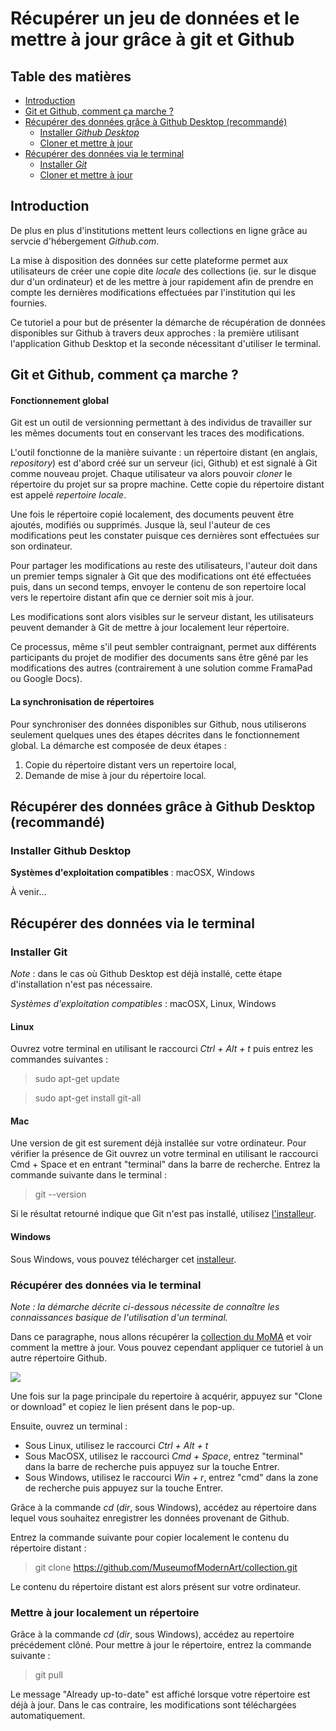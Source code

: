 # Récupérer un jeu de données et le mettre à jour grâce à git et Github


## Table des matières

* [Introduction](#introduction)
* [Git et Github, comment ça marche ?](#git-et-github-comment-ça-marche)
* [Récupérer des données grâce à Github Desktop (recommandé)](#récupérer-des-données-grâce-à-github-desktop-recommandé)
  * [Installer *Github Desktop*](#installer-github-desktop)
  * [Cloner et mettre à jour](#cloner-et-mettre-à-jour)
* [Récupérer des données via le terminal](#récupérer-des-données-via-le-terminal)
  * [Installer *Git*](#installer-git)
  * [Cloner et mettre à jour](#mettre-à-jour-localement-un-répertoire)


## Introduction

De plus en plus d'institutions mettent leurs collections en ligne grâce au servcie d'hébergement *Github.com*.


La mise à disposition des données sur cette plateforme permet aux utilisateurs de créer une copie dite *locale* des collections (ie. sur le disque dur d'un ordinateur) et de les mettre à jour rapidement afin de prendre en compte les dernières modifications effectuées par l'institution qui les fournies.


Ce tutoriel a pour but de présenter la démarche de récupération de données disponibles sur Github à travers deux approches : la première utilisant l'application Github Desktop et la seconde nécessitant d'utiliser le terminal.


## Git et Github, comment ça marche ?

#### Fonctionnement global

Git est un outil de versionning permettant à des individus de travailler sur les mêmes documents tout en conservant les traces des modifications.

L'outil fonctionne de la manière suivante : un répertoire distant (en anglais, *repository*) est d'abord créé sur un serveur (ici, Github) et est signalé à Git comme nouveau projet. Chaque utilisateur va alors pouvoir *cloner* le répertoire du projet sur sa propre machine. Cette copie du répertoire distant est appelé *repertoire locale*.

Une fois le répertoire copié localement, des documents peuvent être ajoutés, modifiés ou supprimés. Jusque là, seul l'auteur de ces modifications peut les constater puisque ces dernières sont effectuées sur son ordinateur.

Pour partager les modifications au reste des utilisateurs, l'auteur doit dans un premier temps signaler à Git que des modifications ont été effectuées puis, dans un second temps, envoyer le contenu de son repertoire local vers le repertoire distant afin que ce dernier soit mis à jour.

Les modifications sont alors visibles sur le serveur distant, les utilisateurs peuvent demander à Git de mettre à jour localement leur répertoire.

Ce processus, même s'il peut sembler contraignant, permet aux différents participants du projet de modifier des documents sans être gêné par les modifications des autres (contrairement à une solution comme FramaPad ou Google Docs).


#### La synchronisation de répertoires

Pour synchroniser des données disponibles sur Github, nous utiliserons seulement quelques unes des étapes décrites dans le fonctionnement global. La démarche est composée de deux étapes :
1. Copie du répertoire distant vers un repertoire local,
2. Demande de mise à jour du répertoire local.


## Récupérer des données grâce à Github Desktop (recommandé)

### Installer Github Desktop
**Systèmes d'exploitation compatibles** : macOSX, Windows

À venir...


## Récupérer des données via le terminal


### Installer Git
*Note* : dans le cas où Github Desktop est déjà installé, cette étape d'installation n'est pas nécessaire.

*Systèmes d'exploitation compatibles* : macOSX, Linux, Windows

#### Linux
Ouvrez votre terminal en utilisant le raccourci *Ctrl + Alt + t* puis entrez les commandes suivantes :

> sudo apt-get update

> sudo apt-get install git-all


#### Mac
Une version de git est surement déjà installée sur votre ordinateur. Pour vérifier la présence de Git ouvrez un votre terminal en utilisant le raccourci Cmd + Space et en entrant "terminal" dans la barre de recherche. Entrez la commande suivante dans le terminal :

> git --version

Si le résultat retourné indique que Git n'est pas installé, utilisez [l'installeur](https://git-scm.com/book/en/v2/Getting-Started-Installing-Git).


#### Windows

Sous Windows, vous pouvez télécharger cet [installeur](http://git-scm.com/download/win).


### Récupérer des données via le terminal

*Note : la démarche décrite ci-dessous nécessite de connaître les connaissances basique de l'utilisation d'un terminal.*

Dans ce paragraphe, nous allons récupérer la [collection du MoMA](https://github.com/MuseumofModernArt/collection) et voir comment la mettre à jour. Vous pouvez cependant appliquer ce tutoriel à un autre répertoire Github.

![](https://github.com/Humanistica/ArtDesignDH/tutoriels/img/tuto_synchro_donnees_1.png)

Une fois sur la page principale du repertoire à acquérir, appuyez sur "Clone or download" et copiez le lien présent dans le pop-up.

Ensuite, ouvrez un terminal :
* Sous Linux, utilisez le raccourci *Ctrl + Alt + t*
* Sous MacOSX, utilisez le raccourci *Cmd + Space*, entrez "terminal" dans la barre de recherche puis appuyez sur la touche Entrer.
* Sous Windows, utilisez le raccourci *Win + r*, entrez "cmd" dans la zone de recherche puis appuyez sur la touche Entrer.


Grâce à la commande *cd* (*dir*, sous Windows), accédez au répertoire dans lequel vous souhaitez enregistrer les données provenant de Github.


Entrez la commande suivante pour copier localement le contenu du répertoire distant :

> git clone https://github.com/MuseumofModernArt/collection.git


Le contenu du répertoire distant est alors présent sur votre ordinateur.


### Mettre à jour localement un répertoire

Grâce à la commande *cd* (*dir*, sous Windows), accédez au repertoire précédement clôné.
Pour mettre à jour le répertoire, entrez la commande suivante :
> git pull


Le message "Already up-to-date" est affiché lorsque votre répertoire est déjà à jour. Dans le cas contraire, les modifications sont téléchargées automatiquement.

